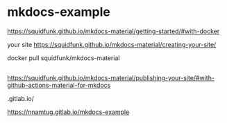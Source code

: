 # mkdocs-example
https://squidfunk.github.io/mkdocs-material/getting-started/#with-docker

your site
https://squidfunk.github.io/mkdocs-material/creating-your-site/

docker pull squidfunk/mkdocs-material


## 

https://squidfunk.github.io/mkdocs-material/publishing-your-site/#with-github-actions-material-for-mkdocs

<username>.gitlab.io/<repository>

https://nnamtug.gitlab.io/mkdocs-example
